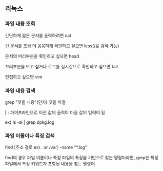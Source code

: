 ## 리눅스

### 파일 내용 조회

간단하게 짧은 문서를 출력하려면 cat

긴 문서를 조금 더 꼼꼼하게 확인하고 싶으면 less(/로 검색 가능)

문서의 머리부분을 확인하고 싶으면 head

꼬리부분을 보고 싶거나 로그를 실시간으로 확인하고 싶으면 tail

편집하고 싶으면 vim

### 파일 내용 검색

grep "찾을 내용"(인자) 찾을 파일

| : 파이프라인으로 이전 값의 출력이 다음 값의 입력이 됨

ex) ls -al | grep dpkg.log

### 파일 이름이나 특징 검색

find [주소 경로 ex) . or /var] -name "*.log"

find의 경우 파일 이름이나 특정 파일의 특징을 기반으로 찾는 명령어라면, grep은 특정 파일에서 특정 키워드가 포함된 내용을 찾는 명령어


